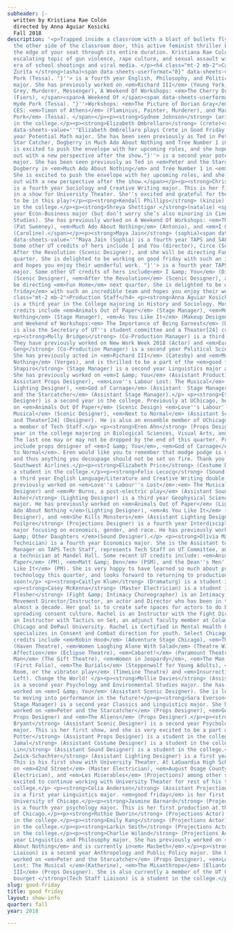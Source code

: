 ```yaml
---
subheader: |-
  written by Kristiana Rae Colón
  directed by Anna Aguiar Kosicki
  Fall 2018
description: '<p>Trapped inside a classroom with a blast of bullets flying just on
  the other side of the classroom door, this active feminist thriller keeps you on
  the edge of your seat through its entire duration. Kristiana Rae Colón tackles the
  escalating topic of gun violence, rape culture, and sexual assault within the modern
  era of school shootings and viral media. </p><h4 class="mt-2 mb-2">Cast</h4> <p><strong>Maria
  Zurita </strong>(asha)<span data-sheets-userformat="0}" data-sheets-value='' Hyde
  Pork (Tessa). "}''> is a fourth year English, Philosophy, and Political Science
  major. She has previously worked on <em>Richard III</em> (Young York, Tyrell, Lord
  Grey, Murderer, Messenger), A Weekend Of Workshops: <em>The Cherry Orchard</em>
  (Fiers), </span><span>A Weekend Of </span><span data-sheets-userformat="0}" data-sheets-value=''
  Hyde Pork (Tessa). "}''>Workshops: <em>The Picture of Dorian Gray</em> (Henry Wotton),
  CES: <em>Timon of Athens</em> (Flaminius, Painter, Murderer), and Maroon TV: <em>Hyde
  Pork</em> (Tessa). </span></p><p><strong>Sydnee Johnson</strong> (ariel) is a student
  in the college.</p><p><strong>Elizabeth Ombrellaro</strong> (crete)<span data-sheets-userformat="0}"
  data-sheets-value=''"Elizabeth Ombrellaro plays Crete in Good Friday and is a second
  year Potential Math major. She has been seen previously as Ted in Peter and the
  Star Catcher, Dogberry in Much Ado About Nothing and Tree Number 1 in Don Quijote.  She
  is excited to push the envelope with her upcoming roles, and she hopes you come
  out with a new perspective after the show."}''> is a second year potential Math
  major. She has been seen previously as Ted in <em>Peter and the Starcatcher</em>,
  Dogberry in <em>Much Ado About Nothing</em> and Tree Number 1 in <em>Don Quijote</em>.
  She is excited to push the envelope with her upcoming roles, and she hopes you come
  out with a new perspective after the show.</span></p><p><strong>Christina Cano</strong> (emme)
  is a fourth year Sociology and Creative Writing major. This is her first time performing
  in a show for University Theater. She''s excited and grateful for the opportunity
  to be in this play!</p><p><strong>Kendall Phillips</strong> (kinzie) is a student
  in the college.</p><p><strong>Shreya Shettigar </strong>(natalie) <span>is a second
  year Econ-Business major (but don’t worry she’s also minoring in Cinema and Media
  Studies). She has previously worked on A Weekend Of Workshops: <em>The Rope</em>
  (Pat Sweeney), <em>Much Ado About Nothing</em> (Antonio), and <em>I &amp; You</em>
  (Caroline).</span></p><p><strong>Maya Jain</strong> (sophia)<span data-sheets-userformat="0}"
  data-sheets-value=''"Maya Jain (Sophia) is a fourth year TAPS and SALC double major.
  Some other UT credits of hers include I and You (director), Circe (Scenic Designer),
  After the Revolution (Scenic Designer), and she will be directing Fun Home next
  quarter. She is delighted to be working on good friday with such an incredible team
  and hopes you enjoy their wonderful work. "}''> is a fourth year TAPS and SALC double
  major. Some other UT credits of hers include<em> I &amp; You</em> (Director), <em>Circe</em>
  (Scenic Designer), <em>After the Revolution</em> (Scenic Designer), and she will
  be directing <em>Fun Home</em> next quarter. She is delighted to be working on <em>good
  friday</em> with such an incredible team and hopes you enjoy their wonderful work. </span></p><h4
  class="mt-2 mb-2">Production Staff</h4> <p><strong>Anna Aguiar Kosicki</strong> (Director)
  is a third year in the College majoring in History and Sociology. Most recent UT
  credits include <em>Animals Out of Paper</em> (Stage Manager), <em>Much Ado About
  Nothing</em> (Stage Manager), <em>As You Like It</em> (Makeup Designer/Wardrobe),
  and Weekend of Workshops:<em> The Importance of Being Earnest</em> (Director). Anna
  is also the Secretary of UT''s student committee and a Theater[24] curator.</p>
  <p><strong>Molly Bridges</strong> (Co-Production Manager) is a third year TAPS major.
  They have previously worked on New Work Week 2018 (Actor) and <em>Eurydice</em> (ASM).</p><p><strong>Lucia
  Geng</strong> (Co-Production Manager) is a second year Political Science major.
  She has previously acted in <em>Richard III</em> (Catesby) and <em>Much Ado About
  Nothing</em> (Verges), and is thrilled to be a part of the <em>good friday</em> team. </p><p><strong>Emma
  Shapiro</strong> (Stage Manager) is a second year Linguistics major and TAPS minor.
  She has previously worked on <em>I &amp; You</em> (Assistant Production Manager,
  Assistant Props Designer), <em>Love''s Labour Lost: The Musical</em> (Assistant
  Lighting Designer), <em>God of Carnage</em> (Assistant  Stage Manager), and <em>Peter
  and the Starcatcher</em> (Assistant Stage Manager).</p> <p><strong>Ethan Schondorf</strong> (Scenic
  Designer) is a second year in the college. Previously at UChicago, he has worked
  on <em>Animals Out Of Paper</em> (Scenic Design) <em>Love''s Labour''s Lost: The
  Musical</em> (Scenic Designer), <em>Next to Normal</em> (Assistant Scenic Designer)
  and Theater[24] (Designer). He is also an ensemble member of UChicago Commedia and
  a member of Tech Staff.</p> <p><strong>Eren Ahn</strong> (Props Designer) is a fourth
  year in the college majoring in Biological Sciences, Visual Arts, and time management.
  The last one may or may not be dropped by the end of this quarter. Previous credits
  include props designer of <em>I &amp; You</em>, <em>God of Carnage</em>, and <em>Next
  to Normal</em>. Eren would like you to remember that modge podge is not flammable
  and thus anything you decoupage should not be set on fire. Thank you for flying
  Southwest Airlines.</p><p><strong>Elizabeth Price</strong> (Costume Designer) is
  a student in the college.</p><p><strong>Felix Lecocq</strong> (Sound Designer) is
  a third year English Language/Literature and Creative Writing double major. He has
  previously worked on <em>Love''s Labour''s Lost</em>:<em> The Musical</em> (Sound
  Designer) and <em>Mr Burns, a post-electric play</em> (Assistant Sound Designer).</p><p><strong>Lucas
  Asher</strong> (Lighting Designer) is a third year Geophysical Sciences and History
  major. He has previously worked on <em>Animals Out of Paper</em> (Lighting Designer), <em>Much
  Ado About Nothing </em>(Lighting Designer), <em>As You Like It</em> (Assistant Lighting
  Designer), and <em>She Kills Monsters</em> (Assistant Lighting Designer).</p> <p><strong>Jonathan
  Poilpre</strong> (Projections Designer) is a fourth year Interdisciplinary Studies
  major focusing on economics, gender, and race. He has previously worked on <em>Iphigenia
  &amp; Other Daughters </em>(Sound Designer).</p> <p><strong>Olivia Malone</strong> (Projections
  Technician) is a fourth year Economics major. She is the Assistant to the Lighting
  Manager on TAPS Tech Staff, represents Tech Staff on UT Committee, and works as
  a technician at Mandel Hall. Some recent UT credits include: <em>Animals Out Of
  Paper</em> (PM), <em>Matt &amp; Ben</em> (PSM), and the Dean''s Men''s <em>As You
  Like It</em> (PM). She is very happy to have learned so much about projection/video
  technology this quarter, and looks forward to returning to production management
  soon!</p> <p><strong>Caitlyn Klum</strong> (Dramaturg) is a student in the college.</p>
  <p><strong>Casey McKenna</strong> (Master Electrician) is a student in the college.</p><p><strong>Rachel
  Flesher</strong> (Fight &amp; Intimacy Choreographer) is an Intimacy, Violence and
  Movement Director/Instructor, an actor and Director who has been in the industry
  almost a decade. Her goal is to create safe spaces for actors to do brave work through
  spreading consent culture. Rachel is an Instructor with the Fight Directors Canada,
  an Instructor with Tactics on Set, an adjunct faculty member at Columbia College
  Chicago and DePaul University. Rachel is Certified in Mental Health First Aid and
  specializes in Consent and Combat direction for youth. Select Chicago violence/intimacy
  credits include <em>Robin Hood</em> (Adventure Stage Chicago), <em>The Displaced</em>
  (Haven Theatre), <em>Women Laughing Alone With Salad</em> (Theatre Wit), <em>Natural
  Affection</em> (Eclipse Theatre), <em>Cabaret!</em> (Paramount Theatre), <em>Hang
  Man</em> (The Gift Theatre), <em>Women in Jeopardy</em>, <em>The Man Beast!</em>
  (First Folio), <em>The Burials</em> (Steppenwolf for Young Adults), <em>In the Next
  Room, or the vibrator play</em> (TimeLine Theatre) and <em>Insurrection</em> (Stage
  Left). Change the World! </p><p><strong>Mollie Davies</strong> (Assistant Director)
  is a second year Psychology and Environmental Studies major. She has previously
  worked on <em>I &amp; You</em> (Assistant Scenic Designer). She is looking forward
  to moving into performance in the future!</p><p><strong>Sara Everson</strong> (Assistant
  Stage Manager) is a second year Classics and Linguistics major. She has previously
  worked on <em>Peter and the Starcatcher</em> (Props Designer), <em>God of Carnage</em> (Assistant
  Props Designer) and <em>The Aliens</em> (Props Designer).</p><p><strong>Genevieve
  Bryant</strong> (Assistant Scenic Designer) is a second year Psychology and Spanish
  major. This is her first show, and she is very excited to be a part of it!</p><p><strong>Claire
  Potter</strong> (Assistant Props Designer) is a student in the college.</p> <p><strong>Zakir
  Jamal</strong> (Assistant Costume Designer) is a student in the college.</p><p><strong>Ling
  Lin</strong> (Assistant Sound Designer) is a student in the college.</p><p><strong>Isaiah
  Zwick-Schachter</strong> (Assistant Lighting Designer) is a first year in the college.
  This is his first show with University Theater. At LaGuardia High School, he worked
  on <em>42nd Street</em> (Master Electrician), <em>August Osage County</em> (Master
  Electrician), and <em>Les Miserables</em> (Projections) among other shows. He is
  excited to continue working with University Theater for rest of his time at the
  college.</p> <p><strong>Celia Anderson</strong> (Assistant Projections Technician)
  is a first year Linguistics major. <em>good friday</em> is her first show at the
  University of Chicago.</p><p><strong>Jasmine Barnard</strong> (Projections Actor)
  is a fourth year psychology major. This is her first production at the University
  of Chicago.</p><p><strong>Ruthie Dworin</strong> (Projections Actor) is a student
  in the college.</p><p><strong>Emily Kang</strong> (Projections Actor) is a student
  in the college.</p><p><strong>Larkin Smith</strong> (Projections Actor) is a student
  in the college.</p><p><strong>Charlie Wiland</strong> (Projections Actor) is a second
  year Linguistics and Philosophy major. She has previously worked on <em>Much Ado
  About Nothing</em> and is currently in<em> Macbeth</em>.</p><p><strong>Lynn Chong</strong> (Committee
  Liaison) is a second year Anthropology and Public Policy major. She has previously
  worked on <em>Peter and the Starcatcher</em> (Props Designer), <em>Love''s Labour''s
  Lost: The Musical </em>(Katherine), <em>The Misanthrope</em> (Eliante), and <em>Richard
  III</em> (Props Designer). She is also currently a member of the UT Committee.</p><p><strong>ted
  bourget </strong>(Tech Staff Liaison) is a student in the college.</p>'
slug: good-friday
title: good friday
layout: show-info
quarter: fall
year: 2018

---
```

